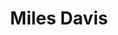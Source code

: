 ---
title: "Miles Davis"
summary: "Miles Dewey Davis III was an American trumpeter, bandleader, and composer. He is among the most influential and acclaimed figures in the history of jazz and 20th-century music. Davis adopted a variety of musical directions in a five-decade career that kept him at the forefront of many major stylistic developments in jazz.Born in Alton, Illinois, and raised in East St. Louis, Davis left to study at Juilliard in New York City, before dropping out and making his professional debut as a member of saxophonist Charlie Parker's bebop quintet from 1944 to 1948. Shortly after, he recorded the Birth of the Cool sessions for Capitol Records, which were instrumental to the development of cool jazz. In the early 1950s, Davis recorded some of the earliest hard bop music while on Prestige Records but did so haphazardly due to a heroin addiction. After a widely acclaimed comeback performance at the Newport Jazz Festival, he signed a long-term contract with Columbia Records, and recorded the album 'Round About Midnight in 1955. It was his first work with saxophonist John Coltrane and bassist Paul Chambers, key members of the sextet he led into the early 1960s. During this period, he alternated between orchestral jazz collaborations with arranger Gil Evans, such as the Spanish music-influenced Sketches of Spain , and band recordings, such as Milestones and Kind of Blue . The latter recording remains one of the most popular jazz albums of all time, having sold over five million copies in the U.S.
Davis made several line-up changes while recording Someday My Prince Will Come , his 1961 Blackhawk concerts, and Seven Steps to Heaven , another mainstream success that introduced bassist Ron Carter, pianist Herbie Hancock, and drummer Tony Williams. After adding saxophonist Wayne Shorter to his new quintet in 1964, Davis led them on a series of more abstract recordings often composed by the band members, helping pioneer the post-bop genre with albums such as E.S.P and Miles Smiles , before transitioning into his electric period. During the 1970s, he experimented with rock, funk, African rhythms, emerging electronic music technology, and an ever-changing line-up of musicians, including keyboardist Joe Zawinul, drummer Al Foster, and guitarist John McLaughlin. This period, beginning with Davis's 1969 studio album In a Silent Way and concluding with the 1975 concert recording Agharta, was the most controversial in his career, alienating and challenging many in jazz. His million-selling 1970 record Bitches Brew helped spark a resurgence in the genre's commercial popularity with jazz fusion as the decade progressed.After a five-year retirement due to poor health, Davis resumed his career in the 1980s, employing younger musicians and pop sounds on albums such as The Man with the Horn and Tutu . Critics were often unreceptive but the decade garnered Davis his highest level of commercial recognition. He performed sold-out concerts worldwide, while branching out into visual arts, film, and television work, before his death in 1991 from the combined effects of a stroke, pneumonia and respiratory failure. In 2006, Davis was inducted into the Rock and Roll Hall of Fame, which recognized him as \"one of the key figures in the history of jazz\". Rolling Stone described him as \"the most revered jazz trumpeter of all time, not to mention one of the most important musicians of the 20th century,\" while Gerald Early called him inarguably one of the most influential and innovative musicians of that period."
slug: "miles-davis"
image: "miles-davis.jpg"
apple_music_artist_url: "https://music.apple.com/gb/artist/miles-davis/44984"
wikipedia_url: "https://en.wikipedia.org/wiki/Miles_Davis"
---